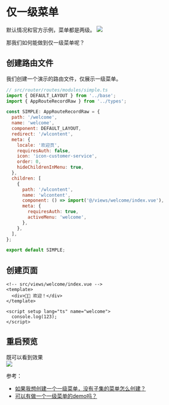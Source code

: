 # 仅一级菜单

默认情况和官方示例，菜单都是两级。
![](https://img.dingshaohua.com/book-fe/202412111847511.webp)

那我们如何能做到仅一级菜单呢？


## 创建路由文件
我们创建一个演示的路由文件，仅展示一级菜单。
```js
// src/router/routes/modules/simple.ts
import { DEFAULT_LAYOUT } from '../base';
import { AppRouteRecordRaw } from '../types';

const SIMPLE: AppRouteRecordRaw = {
  path: '/welcome',
  name: 'welcome',
  component: DEFAULT_LAYOUT,
  redirect: '/wlcontent',
  meta: {
    locale: '欢迎页',
    requiresAuth: false,
    icon: 'icon-customer-service',
    order: 0,
    hideChildrenInMenu: true,
  },
  children: [
    {
      path: '/wlcontent',
      name: 'wlcontent',
      component: () => import('@/views/welcome/index.vue'),
      meta: {
        requiresAuth: true,
        activeMenu: 'welcome',
      },
    },
  ],
};

export default SIMPLE;
```

## 创建页面
```vue
<!-- src/views/welcome/index.vue -->
<template>
  <div>👏🏻 欢迎！</div>
</template>

<script setup lang="ts" name="welcome">
  console.log(123);
</script>
```

## 重启预览
既可以看到效果   
![](https://img.dingshaohua.com/book-fe/202412111852196.webp)

参考：   
* [如果我想创建一个一级菜单，没有子集的菜单怎么创建？](https://github.com/arco-design/arco-design-pro-vue/issues/85)   
* [可以有做一个一级菜单的demo吗？](https://github.com/arco-design/arco-design-pro-vue/issues/128)
